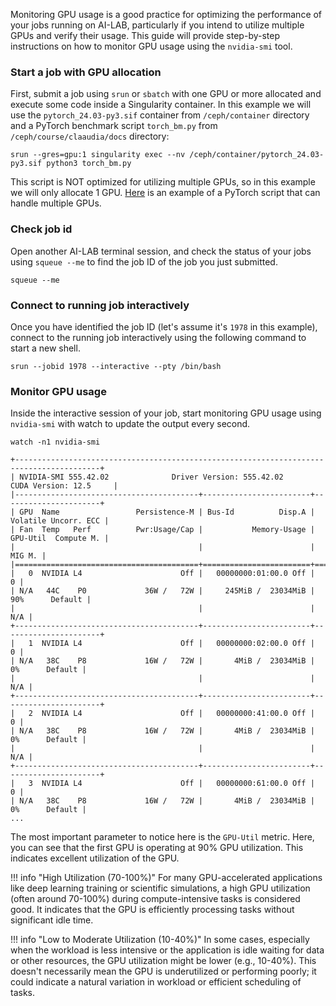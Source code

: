 Monitoring GPU usage is a good practice for optimizing the performance of your jobs running on AI-LAB, particularly if you intend to utilize multiple GPUs and verify their usage. This guide will provide step-by-step instructions on how to monitor GPU usage using the `nvidia-smi` tool.

### Start a job with GPU allocation

First, submit a job using `srun` or `sbatch` with one GPU or more allocated and execute some code inside a Singularity container. In this example we will use the `pytorch_24.03-py3.sif` container from `/ceph/container` directory and a PyTorch benchmark script `torch_bm.py` from `/ceph/course/claaudia/docs` directory:

```
srun --gres=gpu:1 singularity exec --nv /ceph/container/pytorch_24.03-py3.sif python3 torch_bm.py
```

This script is NOT optimized for utilizing multiple GPUs, so in this example we will only allocate 1 GPU. [Here](/additional-guides/multiple-gpus-with-pytorch) is an example of a PyTorch script that can handle multiple GPUs.

### Check job id

Open another AI-LAB terminal session, and check the status of your jobs using `squeue --me` to find the job ID of the job you just submitted.

```
squeue --me
```

### Connect to running job interactively

Once you have identified the job ID (let's assume it's `1978` in this example), connect to the running job interactively using the following command to start a new shell.

```
srun --jobid 1978 --interactive --pty /bin/bash
```

### Monitor GPU usage

Inside the interactive session of your job, start monitoring GPU usage using `nvidia-smi` with watch to update the output every second.

```
watch -n1 nvidia-smi
```

```
+-----------------------------------------------------------------------------------------+
| NVIDIA-SMI 555.42.02              Driver Version: 555.42.02      CUDA Version: 12.5     |
|-----------------------------------------+------------------------+----------------------+
| GPU  Name                 Persistence-M | Bus-Id          Disp.A | Volatile Uncorr. ECC |
| Fan  Temp   Perf          Pwr:Usage/Cap |           Memory-Usage | GPU-Util  Compute M. |
|                                         |                        |               MIG M. |
|=========================================+========================+======================|
|   0  NVIDIA L4                      Off |   00000000:01:00.0 Off |                    0 |
| N/A   44C    P0             36W /   72W |     245MiB /  23034MiB |     90%      Default |
|                                         |                        |                  N/A |
+-----------------------------------------+------------------------+----------------------+
|   1  NVIDIA L4                      Off |   00000000:02:00.0 Off |                    0 |
| N/A   38C    P8             16W /   72W |       4MiB /  23034MiB |      0%      Default |
|                                         |                        |                  N/A |
+-----------------------------------------+------------------------+----------------------+
|   2  NVIDIA L4                      Off |   00000000:41:00.0 Off |                    0 |
| N/A   38C    P8             16W /   72W |       4MiB /  23034MiB |      0%      Default |
|                                         |                        |                  N/A |
+-----------------------------------------+------------------------+----------------------+
|   3  NVIDIA L4                      Off |   00000000:61:00.0 Off |                    0 |
| N/A   38C    P8             16W /   72W |       4MiB /  23034MiB |      0%      Default |
...
```

The most important parameter to notice here is the `GPU-Util` metric. Here, you can see that the first GPU is operating at 90% GPU utilization. This indicates excellent utilization of the GPU.

!!! info "High Utilization (70-100%)"
    For many GPU-accelerated applications like deep learning training or scientific simulations, a high GPU utilization (often around 70-100%) during compute-intensive tasks is considered good. It indicates that the GPU is efficiently processing tasks without significant idle time.

!!! info "Low to Moderate Utilization (10-40%)"
    In some cases, especially when the workload is less intensive or the application is idle waiting for data or other resources, the GPU utilization might be lower (e.g., 10-40%). This doesn't necessarily mean the GPU is underutilized or performing poorly; it could indicate a natural variation in workload or efficient scheduling of tasks.